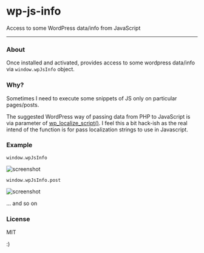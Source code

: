 # wp-js-info

Access to some WordPress data/info from JavaScript

---

### About

Once installed and activated, provides access to some wordpress data/info via `window.wpJsInfo` object.

### Why?

Sometimes I need to execute some snippets of JS only on particular pages/posts.

The suggested WordPress way of passing data from PHP to JavaScript is via parameter of [wp_localize_script()](https://codex.wordpress.org/Function_Reference/wp_localize_script).
I feel this a bit hack-ish as the real intend of the function is for pass localization strings to use in Javascript.

### Example

`window.wpJsInfo`

![screenshot](http://i.imgur.com/Hu29k9g.png)

`window.wpJsInfo.post`

![screenshot](http://i.imgur.com/6ljvDSI.png)

... and so on

### License

MIT

:)